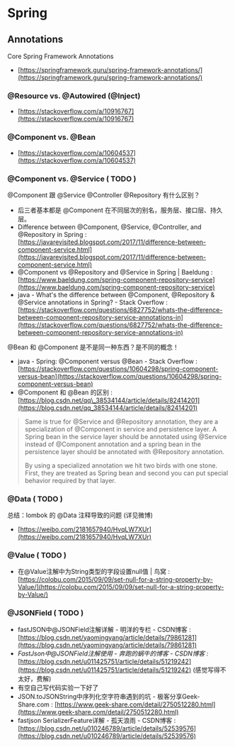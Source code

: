 # Spring

## Annotations

Core Spring Framework Annotations

* [https://springframework.guru/spring-framework-annotations/](https://springframework.guru/spring-framework-annotations/)

### @Resource vs. @Autowired \(@Inject\)

* [https://stackoverflow.com/a/10916767](https://stackoverflow.com/a/10916767)

### @Component vs. @Bean

* [https://stackoverflow.com/a/10604537](https://stackoverflow.com/a/10604537)

### @Component vs. @Service \( TODO \)

@Component 跟 @Service @Controller @Repository 有什么区别？

* 后三者基本都是 @Component 在不同层次的别名，服务层、接口层、持久层。
* Difference between @Component, @Service, @Controller, and @Repository in Spring : [https://javarevisited.blogspot.com/2017/11/difference-between-component-service.html](https://javarevisited.blogspot.com/2017/11/difference-between-component-service.html)
* @Component vs @Repository and @Service in Spring \| Baeldung : [https://www.baeldung.com/spring-component-repository-service](https://www.baeldung.com/spring-component-repository-service)
* java - What's the difference between @Component, @Repository & @Service annotations in Spring? - Stack Overflow : [https://stackoverflow.com/questions/6827752/whats-the-difference-between-component-repository-service-annotations-in](https://stackoverflow.com/questions/6827752/whats-the-difference-between-component-repository-service-annotations-in)

@Bean 和 @Component 是不是同一种东西？是不同的概念！

* java - Spring: @Component versus @Bean - Stack Overflow : [https://stackoverflow.com/questions/10604298/spring-component-versus-bean](https://stackoverflow.com/questions/10604298/spring-component-versus-bean)
* @Component 和 @Bean 的区别 : [https://blog.csdn.net/qq\_38534144/article/details/82414201](https://blog.csdn.net/qq_38534144/article/details/82414201)

> Same is true for @Service and @Repository annotation, they are a specialization of @Component in service and persistence layer. A Spring bean in the service layer should be annotated using @Service instead of @Component annotation and a spring bean in the persistence layer should be annotated with @Repository annotation.
>
> By using a specialized annotation we hit two birds with one stone. First, they are treated as Spring bean and second you can put special behavior required by that layer.

### @Data \( TODO \)

总结：lombok 的 @Data 注释导致的问题 \(详见微博\)

* [https://weibo.com/2181657940/HvqLW7XUr](https://weibo.com/2181657940/HvqLW7XUr)

### @Value \( TODO \)

* 在@Value注解中为String类型的字段设置null值 \| 鸟窝 : [https://colobu.com/2015/09/09/set-null-for-a-string-property-by-Value/](https://colobu.com/2015/09/09/set-null-for-a-string-property-by-Value/)

### @JSONField \( TODO \)

* fastJSON中@JSONField注解详解 - 明洋的专栏 - CSDN博客 : [https://blog.csdn.net/yaomingyang/article/details/79861281](https://blog.csdn.net/yaomingyang/article/details/79861281)
* _FastJson中@JSONField注解使用 - 奔跑的蜗牛的博客 - CSDN博客 :_ [https://blog.csdn.net/u011425751/article/details/51219242](https://blog.csdn.net/u011425751/article/details/51219242) \(感觉写得不太好，费解\)
* 有空自己写代码实验一下好了
* JSON.toJSONString中序列化空字符串遇到的坑 - 极客分享Geek-Share.com : [https://www.geek-share.com/detail/2750512280.html](https://www.geek-share.com/detail/2750512280.html)
* fastjson SerializerFeature详解 - 孤天浪雨 - CSDN博客 : [https://blog.csdn.net/u010246789/article/details/52539576](https://blog.csdn.net/u010246789/article/details/52539576)

